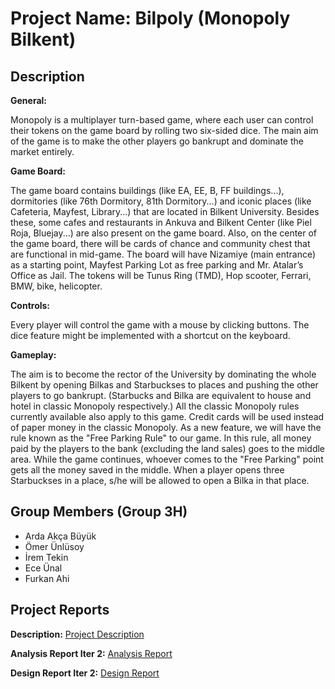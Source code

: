 # Project Name: Bilpoly (Monopoly Bilkent)

Description
-
**General:**

Monopoly is a multiplayer turn-based game, where each user can control their tokens on the game board by rolling two six-sided dice. The main aim of the game is to make the other players go bankrupt and dominate the market entirely. 

**Game Board:**

The game board contains buildings (like EA, EE, B, FF buildings...), dormitories (like 76th Dormitory, 81th Dormitory...) and iconic places (like Cafeteria, Mayfest, Library...) that are located in Bilkent University. Besides these, some cafes and restaurants in Ankuva and Bilkent Center (like Piel Roja, Bluejay...) are also present on the game board. Also, on the center of the game board, there will be cards of chance and community chest that are functional in mid-game. The board will have Nizamiye (main entrance) as a starting point, Mayfest Parking Lot as free parking and Mr. Atalar’s Office as Jail. The tokens will be Tunus Ring (TMD), Hop scooter, Ferrari, BMW, bike, helicopter.

**Controls:**

Every player will control the game with a mouse by clicking buttons. The dice feature might be implemented with a shortcut on the keyboard. 

**Gameplay:**

The aim is to become the rector of the University by dominating the whole Bilkent by opening Bilkas and Starbuckses to places and pushing the other players to go bankrupt. (Starbucks and Bilka are equivalent to house and hotel in classic Monopoly respectively.) All the classic Monopoly rules currently available also apply to this game. Credit cards will be used instead of paper money in the classic Monopoly. As a new feature, we will have the rule known as the "Free Parking Rule" to our game. In this rule, all money paid by the players to the bank (excluding the land sales) goes to the middle area. While the game continues, whoever comes to the "Free Parking" point gets all the money saved in the middle. When a player opens three Starbuckses in a place, s/he will be allowed to open a Bilka in that place. 


Group Members (Group 3H)
-
* Arda Akça Büyük
* Ömer Ünlüsoy
* İrem Tekin
* Ece Ünal
* Furkan Ahi

Project Reports
- 
**Description:** 
[Project Description](https://github.com/ardaakcabuyuk/CS319_3H_Monopoly/blob/master/Reports/Project%20Descriptions.pdf)

**Analysis Report Iter 2:** 
[Analysis Report](https://github.com/ardaakcabuyuk/CS319_3H_Monopoly/blob/master/Reports/Analysis%20Report%20Iter%202.pdf)

**Design Report Iter 2:** 
[Design Report](https://github.com/ardaakcabuyuk/CS319_3H_Monopoly/blob/master/Reports/Design%20Report%20Iter%202.pdf)


